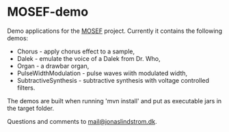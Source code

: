 # MOSEF-demo
Demo applications for the [MOSEF](https://github.com/jonas-lj/MOSEF) project. Currently it contains the following demos:
* Chorus - apply chorus effect to a sample,
* Dalek - emulate the voice of a Dalek from Dr. Who,
* Organ - a drawbar organ,
* PulseWidthModulation - pulse waves wiith modulated width,
* SubtractiveSynthesis - subtractive synthesis with voltage controlled filters.

The demos are built when running 'mvn install' and put as executable jars in the target folder.

Questions and comments to mail@jonaslindstrom.dk.
